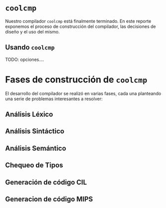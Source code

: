 # `coolcmp`

Nuestro compilador `coolcmp` está finalmente terminado. En este reporte exponemos el proceso de construcción del compilador, las decisiones de diseño y el uso del mismo.

## Usando `coolcmp`

TODO: opciones....

# Fases de construcción de `coolcmp`

El desarrollo del compilador se realizó en varias fases, cada una planteando una serie de problemas interesantes a resolver:

## Análisis Léxico

## Análisis Sintáctico

## Análisis Semántico

## Chequeo de Tipos

## Generación de código CIL

## Generacion de código MIPS